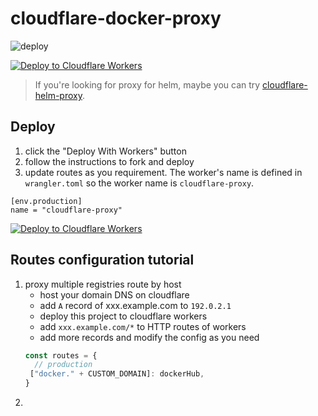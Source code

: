 # cloudflare-docker-proxy

![deploy](https://github.com/litianhe/cloudflare-docker-proxy/actions/workflows/deploy.yaml/badge.svg)

[![Deploy to Cloudflare Workers](https://deploy.workers.cloudflare.com/button)](https://deploy.workers.cloudflare.com/?url=https://github.com/litianhe/cloudflare-docker-proxy)

> If you're looking for proxy for helm, maybe you can try [cloudflare-helm-proxy](https://github.com/litianhe/cloudflare-helm-proxy).

## Deploy

1. click the "Deploy With Workers" button
2. follow the instructions to fork and deploy
3. update routes as you requirement. The worker's name is defined in `wrangler.toml` so the worker name is `cloudflare-proxy`.
```
[env.production]
name = "cloudflare-proxy"
```

[![Deploy to Cloudflare Workers](https://deploy.workers.cloudflare.com/button)](https://deploy.workers.cloudflare.com/?url=https://github.com/litianhe/cloudflare-docker-proxy)

## Routes configuration tutorial
1. proxy multiple registries route by host
   - host your domain DNS on cloudflare
   - add `A` record of xxx.example.com to `192.0.2.1`
   - deploy this project to cloudflare workers
   - add `xxx.example.com/*` to HTTP routes of workers
   - add more records and modify the config as you need
   ```javascript
   const routes = {
     // production
    ["docker." + CUSTOM_DOMAIN]: dockerHub,
   }
   ```
2. 
